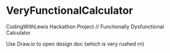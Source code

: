 # VeryFunctionalCalculator
CodingWithLewis Hackathon Project // Functionally Dysfunctional Calculator


Use Draw.io to open design doc (which is very rushed rn)
